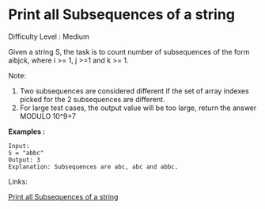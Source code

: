 # Print all Subsequences of a string

Difficulty Level : Medium

Given a string S, the task is to count number of subsequences of the form aibjck, where i >= 1, j >=1 and k >= 1.

Note: 
1. Two subsequences are considered different if the set of array indexes picked for the 2 subsequences are different.
2.  For large test cases, the output value will be too large, return the answer MODULO 10^9+7

**Examples :**

```
Input:
S = "abbc"
Output: 3
Explanation: Subsequences are abc, abc and abbc.
```

Links:

[Print all Subsequences of a string](https://www.geeksforgeeks.org/problems/count-subsequences-of-type-ai-bj-ck4425/1?itm_source=geeksforgeeks&itm_medium=article&itm_campaign=practice_card)